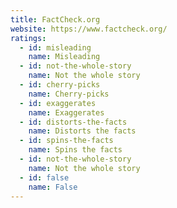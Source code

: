 ```yaml
---
title: FactCheck.org
website: https://www.factcheck.org/
ratings:
  - id: misleading
    name: Misleading
  - id: not-the-whole-story
    name: Not the whole story
  - id: cherry-picks
    name: Cherry-picks
  - id: exaggerates
    name: Exaggerates
  - id: distorts-the-facts
    name: Distorts the facts
  - id: spins-the-facts
    name: Spins the facts
  - id: not-the-whole-story
    name: Not the whole story
  - id: false
    name: False
---
```

